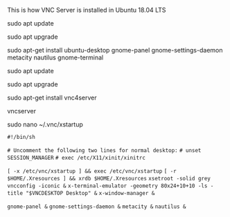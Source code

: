 This is how VNC Server is installed in Ubuntu 18.04 LTS

sudo apt update

sudo apt upgrade

sudo apt-get install ubuntu-desktop gnome-panel gnome-settings-daemon metacity nautilus gnome-terminal

sudo apt update

sudo apt upgrade

sudo apt-get install vnc4server

vncserver

sudo nano ~/.vnc/xstartup






`#!/bin/sh`

`# Uncomment the following two lines for normal desktop:`
`# unset SESSION_MANAGER`
`# exec /etc/X11/xinit/xinitrc`

`[ -x /etc/vnc/xstartup ] && exec /etc/vnc/xstartup`
`[ -r $HOME/.Xresources ] && xrdb $HOME/.Xresources`
`xsetroot -solid grey`
`vncconfig -iconic &`
`x-terminal-emulator -geometry 80x24+10+10 -ls -title "$VNCDESKTOP Desktop" &`
`x-window-manager &`

`gnome-panel &`
`gnome-settings-daemon &`
`metacity &`
`nautilus &`


